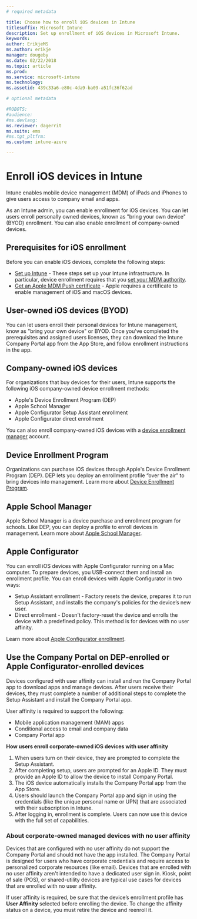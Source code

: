 ```yaml
---
# required metadata

title: Choose how to enroll iOS devices in Intune
titlesuffix: Microsoft Intune
description: Set up enrollment of iOS devices in Microsoft Intune.
keywords:
author: ErikjeMS
ms.author: erikje
manager: dougeby
ms.date: 02/22/2018
ms.topic: article
ms.prod:
ms.service: microsoft-intune
ms.technology:
ms.assetid: 439c33a6-e80c-4da9-ba09-a51fc36f62ad

# optional metadata

#ROBOTS:
#audience:
#ms.devlang:
ms.reviewer: dagerrit
ms.suite: ems
#ms.tgt_pltfrm:
ms.custom: intune-azure

---
```


# Enroll iOS devices in Intune

Intune enables mobile device management (MDM) of iPads and iPhones to give users access to company email and apps.

As an Intune admin, you can enable enrollment for iOS devices. You can let users enroll personally owned devices, known as "bring your own device" (BYOD) enrollment. You can also enable enrollment of company-owned devices.

## Prerequisites for iOS enrollment
Before you can enable iOS devices, complete the following steps:
- [Set up Intune](setup-steps.md) - These steps set up your Intune infrastructure. In particular, device enrollment requires that you [set your MDM authority](mdm-authority-set.md).
- [Get an Apple MDM Push certificate](apple-mdm-push-certificate-get.md) - Apple requires a certificate to enable management of iOS and macOS devices.

## User-owned iOS devices (BYOD)

You can let users enroll their personal devices for Intune management, know as "bring your own device" or BYOD. Once you've completed the prerequisites and assigned users licenses, they can download the Intune Company Portal app from the App Store, and follow enrollment instructions in the app.

## Company-owned iOS devices
For organizations that buy devices for their users, Intune supports the following iOS company-owned device enrollment methods:

- Apple's Device Enrollment Program (DEP)
- Apple School Manager
- Apple Configurator Setup Assistant enrollment
- Apple Configurator direct enrollment

You can also enroll company-owned iOS devices with a [device enrollment manager](device-enrollment-manager-enroll.md) account.

## Device Enrollment Program
Organizations can purchase iOS devices through Apple's Device Enrollment Program (DEP). DEP lets you deploy an enrollment profile “over the air” to bring devices into management. Learn more about [Device Enrollment Program](device-enrollment-program-enroll-ios.md).

## Apple School Manager
Apple School Manager is a device purchase and enrollment program for schools. Like DEP, you can deploy a profile to enroll devices in management. Learn more about [Apple School Manager](apple-school-manager-set-up-ios.md).

## Apple Configurator
You can enroll iOS devices with Apple Configurator running on a Mac computer. To prepare devices, you USB-connect them and install an enrollment profile. You can enroll devices with Apple Configurator in two ways:
- Setup Assistant enrollment - Factory resets the device, prepares it to run Setup Assistant, and installs the company's policies for the device’s new user.
- Direct enrollment - Doesn't factory-reset the device and enrolls the device with a predefined policy. This method is for devices with no user affinity.

Learn more about [Apple Configurator enrollment](apple-configurator-setup-assistant-enroll-ios.md).

## Use the Company Portal on DEP-enrolled or Apple Configurator-enrolled devices

Devices configured with user affinity can install and run the Company Portal app to download apps and manage devices. After users receive their devices, they must complete a number of additional steps to complete the Setup Assistant and install the Company Portal app.

User affinity is required to support the following:
  - Mobile application management (MAM) apps
  -	Conditional access to email and company data
  -	Company Portal app

**How users enroll corporate-owned iOS devices with user affinity**
1. When users turn on their device, they are prompted to complete the Setup Assistant. 
2. After completing setup, users are prompted for an Apple ID. They must provide an Apple ID to allow the device to install Company Portal. 
3. The iOS device automatically installs the Company Portal app from the App Store.
4. Users should launch the Company Portal app and sign in using the credentials (like the unique personal name or UPN) that are associated with their subscription in Intune. 
5. After logging in, enrollment is complete. Users can now use this device with the full set of capabilities.

### About corporate-owned managed devices with no user affinity

Devices that are configured with no user affinity do not support the Company Portal and should not have the app installed. The Company Portal is designed for users who have corporate credentials and require access to personalized corporate resources (like email). Devices that are enrolled with no user affinity aren't intended to have a dedicated user sign in. Kiosk, point of sale (POS), or shared-utility devices are typical use cases for devices that are enrolled with no user affinity.

If user affinity is required, be sure that the device’s enrollment profile has **User Affinity** selected before enrolling the device. To change the affinity status on a device, you must retire the device and reenroll it.

